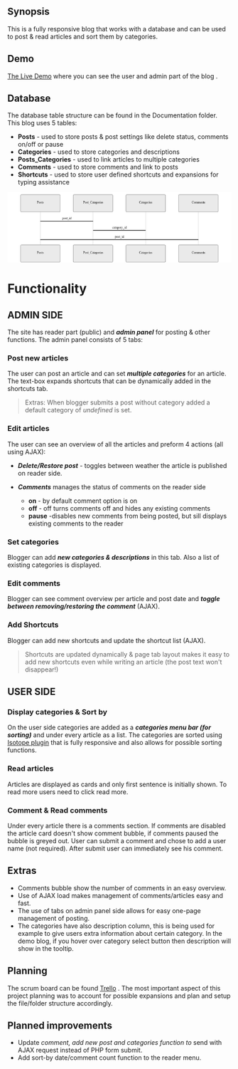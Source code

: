 

## Synopsis

This is a fully responsive blog that works with a database and can be used to post & read articles and sort them by categories. 

## Demo

 [ The Live Demo](http://maijagrudule.com/mimi/blog)  where you can see the user and admin part of the blog .

## Database

The database table structure can be found in the Documentation folder.
This blog uses 5 tables:
* **Posts** - used to store posts & post settings like delete status, comments on/off or pause
* **Categories** - used to store categories and descriptions
* **Posts_Categories** - used to link articles to multiple categories
* **Comments**   - used to store comments and link to posts
* **Shortcuts** - used to store user defined shortcuts and expansions for typing assistance

![The structure](Documentation/structure.png?raw=true "the structure")


# Functionality

## ADMIN SIDE

The site has reader part (public) and ***admin panel*** for posting & other functions.
The admin panel consists of 5 tabs:

### Post new articles
The user can post an article and  can set ***multiple categories*** for an article. The text-box expands shortcuts that can be dynamically added in the shortcuts tab.
>Extras: When blogger submits a post without category added a default category of *undefined* is set.
### Edit articles
The user can see an overview of all the articles and preform 4 actions (all using AJAX):
 - ***Delete/Restore post*** - toggles between weather the article is published
   on reader side.

 - ***Comments*** manages the status of comments on the reader side
	 - **on**  - by default comment option is on
	 - **off** - off turns comments off and hides any existing comments
	 - **pause** -disables new comments from being posted, but sill displays existing comments to the reader


### Set categories
Blogger can  add ***new categories & descriptions*** in this tab. Also a list of existing categories is displayed.

### Edit comments
Blogger can see comment overview per article and post date and ***toggle between removing/restoring the comment*** (AJAX).
### Add Shortcuts
Blogger can add new shortcuts and update the shortcut list (AJAX).
>Shortcuts are updated dynamically & page tab layout  makes it easy to add new shortcuts even while writing an article (the post text won't disappear!)




## USER SIDE


###  Display categories & Sort by
On the user side categories are added as a ***categories menu bar (for sorting)*** and under every article as a list. The categories are sorted using  [ Isotope plugin](https://isotope.metafizzy.co/)  that is fully responsive and also allows for possible sorting functions.

### Read articles
Articles are displayed as cards and only first sentence is initially shown. To read more users need to click read more.
### Comment & Read comments
Under every article there is a comments section. If comments are disabled the article card doesn't show comment bubble, if comments paused the bubble is greyed out. User can submit a comment and chose to add a user name (not required). After submit user can immediately see his comment.  


## Extras

 - Comments bubble show the number of comments in an easy overview.
 -  Use of AJAX load makes management of comments/articles easy and fast.
 -  The use of tabs on admin panel side allows for easy one-page management of posting.
 - The categories have also description column, this is
   being used for example to give users extra information about certain
   category. In the demo blog, if you hover over category select button
   then description will show in the tooltip.

## Planning
The scrum board can be found  [ Trello](https://trello.com/b/uvANRdY6/w4-blog-planning)  .
The most important aspect of this project planning was to account for possible expansions and plan and setup the file/folder structure accordingly.

## Planned improvements
* Update *comment, add new post and categories function to*  send with AJAX request instead of PHP form submit.
* Add sort-by date/comment count function to the reader menu.
